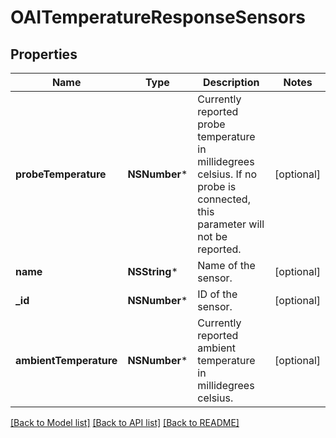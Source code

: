 # OAITemperatureResponseSensors

## Properties
Name | Type | Description | Notes
------------ | ------------- | ------------- | -------------
**probeTemperature** | **NSNumber*** | Currently reported probe temperature in millidegrees celsius. If no probe is connected, this parameter will not be reported. | [optional] 
**name** | **NSString*** | Name of the sensor. | [optional] 
**_id** | **NSNumber*** | ID of the sensor. | [optional] 
**ambientTemperature** | **NSNumber*** | Currently reported ambient temperature in millidegrees celsius. | [optional] 

[[Back to Model list]](../README.md#documentation-for-models) [[Back to API list]](../README.md#documentation-for-api-endpoints) [[Back to README]](../README.md)


